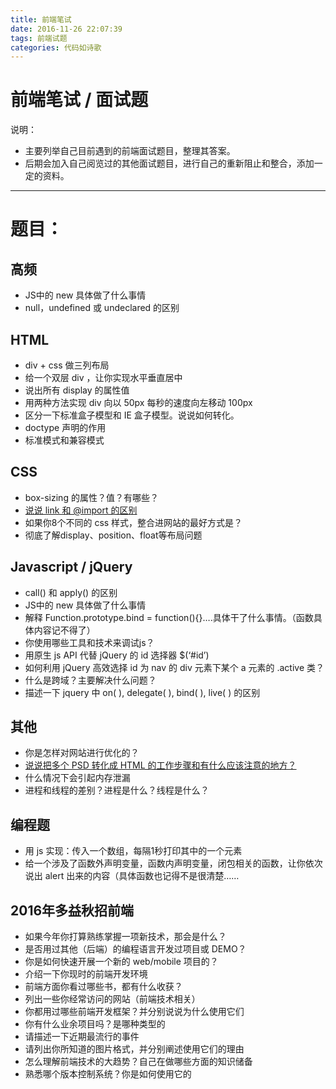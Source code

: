 ```yaml
---
title: 前端笔试
date: 2016-11-26 22:07:39
tags: 前端试题
categories: 代码如诗歌
---
```


# 前端笔试 / 面试题

说明：

- 主要列举自己目前遇到的前端面试题目，整理其答案。
- 后期会加入自己阅览过的其他面试题目，进行自己的重新阻止和整合，添加一定的资料。

------

# 题目：

## 高频

- JS中的 new 具体做了什么事情
- null，undefined 或 undeclared 的区别

## HTML

- div + css 做三列布局
- 给一个双层 div ，让你实现水平垂直居中
- 说出所有 display 的属性值
- 用两种方法实现 div 向以 50px 每秒的速度向左移动 100px
- 区分一下标准盒子模型和 IE 盒子模型。说说如何转化。
- doctype 声明的作用
- 标准模式和兼容模式

## CSS

- box-sizing 的属性？值？有哪些？
- [说说 link 和 @import 的区别](http://www.cnblogs.com/Calvino/p/6090940.html)
- 如果你8个不同的 css 样式，整合进网站的最好方式是？
- 彻底了解display、position、float等布局问题

## Javascript / jQuery

- call() 和 apply() 的区别
- JS中的 new 具体做了什么事情
- 解释 Function.prototype.bind = function(){}….具体干了什么事情。（函数具体内容记不得了）
- 你使用哪些工具和技术来调试js？
- 用原生 js API 代替 jQuery 的 id 选择器 $(‘#id’)
- 如何利用 jQuery 高效选择 id 为 nav 的 div 元素下某个 a 元素的 .active 类？
- 什么是跨域？主要解决什么问题？
- 描述一下 jquery 中 on( ), delegate( ), bind( ), live( ) 的区别

## 其他

- 你是怎样对网站进行优化的？
- [说说把多个 PSD 转化成 HTML 的工作步骤和有什么应该注意的地方？](http://www.cnblogs.com/Calvino/p/6105385.html)
- 什么情况下会引起内存泄漏
- 进程和线程的差别？进程是什么？线程是什么？

## 编程题

- 用 js 实现：传入一个数组，每隔1秒打印其中的一个元素
- 给一个涉及了函数外声明变量，函数内声明变量，闭包相关的函数，让你依次说出 alert 出来的内容（具体函数也记得不是很清楚……

## 2016年多益秋招前端

- 如果今年你打算熟练掌握一项新技术，那会是什么？
- 是否用过其他（后端）的编程语言开发过项目或 DEMO？
- 你是如何快速开展一个新的 web/mobile 项目的？
- 介绍一下你现时的前端开发环境
- 前端方面你看过哪些书，都有什么收获？
- 列出一些你经常访问的网站（前端技术相关）
- 你都用过哪些前端开发框架？并分别说说为什么使用它们
- 你有什么业余项目吗？是哪种类型的
- 请描述一下近期最流行的事件
- 请列出你所知道的图片格式，并分别阐述使用它们的理由
- 怎么理解前端技术的大趋势？自己在做哪些方面的知识储备
- 熟悉哪个版本控制系统？你是如何使用它的